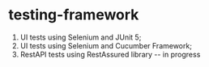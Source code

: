 # testing-framework

1. UI tests using Selenium and JUnit 5;
2. UI tests using Selenium and Cucumber Framework;
3. RestAPI tests using RestAssured library -- in progress
